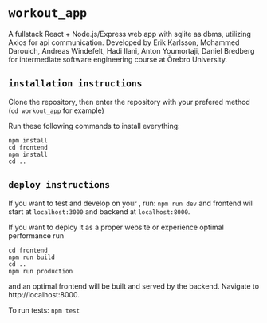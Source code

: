 # `workout_app`
A fullstack React + Node.js/Express web app with sqlite as dbms, utilizing Axios for api communication. 
Developed by Erik Karlsson, Mohammed Darouich, Andreas Windefelt, Hadi Ilani, Anton Youmortaji, Daniel Bredberg for intermediate 
software engineering course at Örebro University.


## `installation instructions`

Clone the repository, then enter the repository with your prefered method (`cd workout_app` for example)

Run these following commands to install everything:
```
npm install
cd frontend
npm install
cd ..
```

## `deploy instructions`

If you want to test and develop on your , run: `npm run dev` and frontend will start at `localhost:3000` and backend at `localhost:8000`. 

If you want to deploy it as a proper website or experience optimal performance run 
```
cd frontend
npm run build
cd ..
npm run production
```
and an optimal frontend will be built and served by the backend. Navigate to http://localhost:8000.

To run tests: `npm test`

